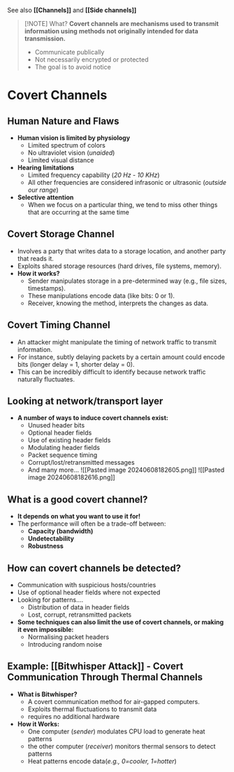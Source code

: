 See also **[[Channels]]**  and **[[Side channels]]**
> [!NOTE] What?
> **Covert channels are mechanisms used to transmit information using methods not originally intended for data transmission.**
> - Communicate publically
> - Not necessarily encrypted or protected
> - The goal is to avoid notice

# Covert Channels
## Human Nature and Flaws
- **Human vision is limited by physiology**
	- Limited spectrum of colors
	- No ultraviolet vision (*unaided*)
	- Limited visual distance
- **Hearing limitations**
	- Limited frequency capability (*20 Hz - 10 KHz*)
	- All other frequencies are considered infrasonic or ultrasonic (*outside our range*)
- **Selective attention**
	- When we focus on a particular thing, we tend to miss other things that are occurring at the same time
## Covert Storage Channel
- Involves a party that writes data to a storage location, and another party that reads it. 
- Exploits shared storage resources (hard drives, file systems, memory). 
- **How it works?** 
	- Sender manipulates storage in a pre-determined way (e.g., file sizes, timestamps). 
	- These manipulations encode data (like bits: 0 or 1). 
	- Receiver, knowing the method, interprets the changes as data.

## Covert Timing Channel
- An attacker might manipulate the timing of network traffic to transmit information. 
- For instance, subtly delaying packets by a certain amount could encode bits (longer delay = 1, shorter delay = 0). 
- This can be incredibly difficult to identify because network traffic naturally fluctuates.

## Looking at network/transport layer
- **A number of ways to induce covert channels exist:**
	- Unused header bits 
	- Optional header fields 
	- Use of existing header fields 
	- Modulating header fields 
	- Packet sequence timing 
	- Corrupt/lost/retransmitted messages 
	- And many more...
![[Pasted image 20240608182605.png]]
![[Pasted image 20240608182616.png]]

## What is a good covert channel?
- **It depends on what you want to use it for!**
- The performance will often be a trade-off between:
	- **Capacity (bandwidth)**
	- **Undetectability**
	- **Robustness**

## How can covert channels be detected?
- Communication with suspicious hosts/countries
- Use of optional header fields where not expected
- Looking for patterns….
	- Distribution of data in header fields
	- Lost, corrupt, retransmitted packets
- **Some techniques can also limit the use of covert channels, or making it even impossible:**
	- Normalising packet headers
	- Introducing random noise

## Example: [[Bitwhisper Attack]] - Covert Communication Through Thermal Channels
- **What is Bitwhisper?**
	- A covert communication method for air-gapped computers.
	- Exploits thermal fluctuations to transmit data
	- requires no additional hardware
- **How it Works:**
	- One computer (*sender*) modulates CPU load to generate heat patterns
	- the other computer (*receiver*) monitors thermal sensors to detect patterns
	- Heat patterns encode data(*e.g., 0=cooler, 1=hotter*)